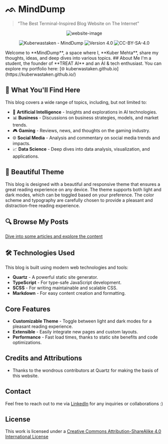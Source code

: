 # ᨒ MindDump

> “The Best Terminal-Inspired Blog Website on The Internet”

<p align="center">
  <img src="https://i.postimg.cc/KvK62CfD/screenshot-rocks.png" alt="website-image">
</p>
<p align="center">
<img src="https://img.shields.io/static/v1?label=Kuberwastaken&message=MindDump&color=50a789&logo=github" alt="Kuberwastaken - MindDump">
<img src="https://img.shields.io/badge/version-4.0-50a789" alt="Version 4.0">
<img src="https://img.shields.io/badge/License-CC--BY--SA--4.0-50a789" alt="CC-BY-SA-4.0">
</p>
Welcome to **MindDump**, a space where I, **Kuber Mehta**, share my thoughts, ideas, and deep dives into various topics.
## About Me
I'm a student, the founder of **TREAT AI** and an AI & tech enthusiast. You can explore my portfolio here:  
[🌐 kuberwastaken.github.io](https://kuberwastaken.github.io/)

## 📖 What You'll Find Here
This blog covers a wide range of topics, including, but not limited to:
- 🚀 **Artificial Intelligence** - Insights and explorations in AI technologies.
- 📊 **Business** - Discussions on business strategies, models, and market trends.
- 🎮 **Gaming** - Reviews, news, and thoughts on the gaming industry.
- 🌐 **Social Media** - Analysis and commentary on social media trends and impacts.
- 📈 **Data Science** - Deep dives into data analysis, visualization, and applications.

## 🌈 Beautiful Theme
This blog is designed with a beautiful and responsive theme that ensures a great reading experience on any device. The theme supports both light and dark modes, which can be toggled based on your preference. The color scheme and typography are carefully chosen to provide a pleasant and distraction-free reading experience.

## 🔍 Browse My Posts
[Dive into some articles and explore the content](https://kuberwastaken.github.io/blog/)

## 🛠️ Technologies Used
This blog is built using modern web technologies and tools:
- **Quartz** - A powerful static site generator.
- **TypeScript** - For type-safe JavaScript development.
- **SCSS** - For writing maintainable and scalable CSS.
- **Markdown** - For easy content creation and formatting.

## Core Features
- **Customizable Theme** - Toggle between light and dark modes for a pleasant reading experience.
- **Extensible** - Easily integrate new pages and custom layouts.
- **Performance** - Fast load times, thanks to static site benefits and code optimizations.

## Credits and Attributions
- Thanks to the wondrous contributors at Quartz for making the basis of this website.

## Contact
Feel free to reach out to me via [LinkedIn](https://www.linkedin.com/in/kubermehta/) for any inquiries or collaborations :)

## License 
This work is licensed under a
[Creative Commons Attribution-ShareAlike 4.0 International License](https://github.com/Kuberwastaken/blog/blob/v4/LICENSE)

